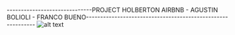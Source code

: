 ------------------------------PROJECT HOLBERTON AIRBNB - AGUSTIN BOLIOLI - FRANCO BUENO------------------------------------------------------------
![alt text](https://beeimg.com/images/g45167574802.png)


